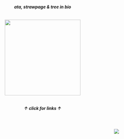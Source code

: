
<h5 align="center">
  ata, strawpage & tree in bio
  <br><br><br>
<a href="https://rentry.co/sit"><img src="https://github.com/user-attachments/assets/b3362dd1-de6e-47b0-ae5a-78f31d0108c2"width="250" height="auto"></img></a><br><br><br>
  ↑ click for links ↑
</h5>
<br>
<h4 align="right">
  <img src="https://komarev.com/ghpvc/?username=tojifg&color=f886a2&style=for-the-badge&label=KISS+COUNT:&base=1000000000">
</h4>
